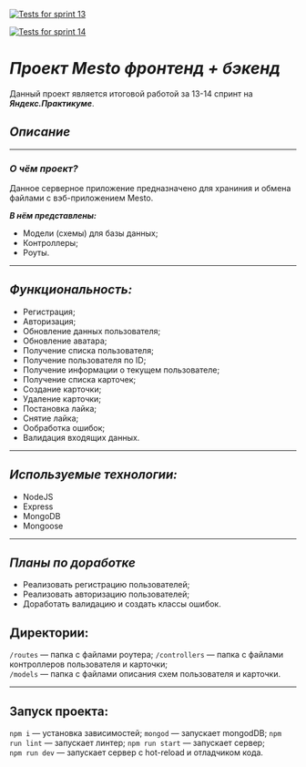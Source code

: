 [![Tests for sprint 13](https://github.com/TinaevNK/express-mesto-gha/actions/workflows/tests-13-sprint.yml/badge.svg)](https://github.com/TinaevNK/express-mesto-gha/actions/workflows/tests-13-sprint.yml) 

[![Tests for sprint 14](https://github.com/TinaevNK/express-mesto-gha/actions/workflows/tests-14-sprint.yml/badge.svg)](https://github.com/TinaevNK/express-mesto-gha/actions/workflows/tests-14-sprint.yml)
# ***Проект Mesto фронтенд + бэкенд***
Данный проект является итоговой работой за 13-14 спринт на ***Яндекс.Практикуме***.
## *Описание*
----
### ***О чём проект?***

Данное серверное приложение предназначено для храниния и обмена файлами с вэб-приложением Mesto.

***В нём представлены:***

* Модели (схемы) для базы данных;
* Контроллеры;
* Роуты.

---
## *Функциональность:*
* Регистрация;
* Авторизация;
* Обновление данных пользователя;
* Обновление аватара;
* Получение списка пользователя;
* Получение пользователя по ID;
* Получение информации о текущем пользователе;
* Получение списка карточек;
* Создание карточки;
* Удаление карточки;
* Постановка лайка;
* Снятие лайка;
* Ообработка ошибок;
* Валидация входящих данных.
---
## *Используемые технологии:*

* NodeJS
* Express
* MongoDB
* Mongoose
---
## *Планы по доработке*
* Реализовать регистрацию пользователей;
* Реализовать авторизацию пользователей;
* Доработать валидацию и создать классы ошибок.
## Директории:

`/routes` — папка с файлами роутера;
`/controllers` — папка с файлами контроллеров пользователя и карточки;   
`/models` — папка с файлами описания схем пользователя и карточки.

---
## Запуск проекта:
`npm i` — установка зависимостей;
`mongod` — запускает mongodDB;
`npm run lint` — запускает линтер;
`npm run start` — запускает сервер;   
`npm run dev` — запускает сервер с hot-reload и отладчиком кода.
